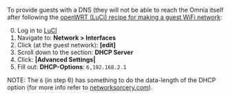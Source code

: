 To provide guests with a DNS (they will not be able to reach the Omnia itself after following the [openWRT (LuCi) recipe for making a guest WiFi network](https://wiki.openwrt.org/doc/recipes/guest-wlan-webinterface):

0. Log in to [LuCI](192.168.1.1/cgi-bin/luci/)
1. Navigate to: **Network > Interfaces**
2. Click (at the guest network): **[edit]**
3. Scroll down to the section: **DHCP Server**
4. Click: **|Advanced Settings|**
5. Fill out: **DHCP-Options**: `6,192.168.2.1`

NOTE: The `6` (in step 6) has something to do the data-length of the DHCP option (for more info refer to [networksorcery.com](http://www.networksorcery.com/enp/protocol/bootp/options.htm)).
